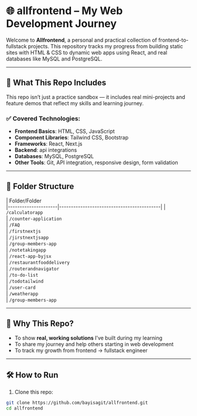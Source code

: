 # 🌐 allfrontend – My Web Development Journey

Welcome to **Allfrontend**, a personal and practical collection of frontend-to-fullstack projects. This repository tracks my progress from building static sites with HTML & CSS to dynamic web apps using React, and real databases like MySQL and PostgreSQL.

---

## 🚀 What This Repo Includes

This repo isn’t just a practice sandbox — it includes real mini-projects and feature demos that reflect my skills and learning journey.

### ✅ Covered Technologies:
- **Frontend Basics**: HTML, CSS, JavaScript
- **Component Libraries**: Tailwind CSS, Bootstrap
- **Frameworks**: React, Next.js
- **Backend**: api integrations
- **Databases**: MySQL, PostgreSQL
- **Other Tools**: Git, API integration, responsive design, form validation

---

## 📁 Folder Structure

| Folder/Folder      
|---------------------|-------------------------------------------|
| `/calculatorapp`        
| `/counter-application`    
| `/FAQ`   
| `/firstnextjs`      
| `/jirstnextjsapp`      
| `/group-members-app`        
| `/notetakingapp`        
| `/react-app-byjsx`        
| `/restaurantfooddelivery`        
| `/routerandnavigator`        
| `/to-do-list`       
| `/todotailwind`        
| `/user-card`        
| `/weatherapp`        
| `/group-members-app`        


---


## 📌 Why This Repo?

- To show **real, working solutions** I’ve built during my learning  
- To share my journey and help others starting in web development  
- To track my growth from frontend → fullstack engineer  

---

## 🛠️ How to Run

1. Clone this repo:
```bash
git clone https://github.com/bayisagit/allfrontend.git
cd allfrontend